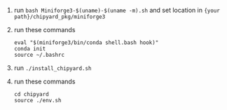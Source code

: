 1. run `bash Miniforge3-$(uname)-$(uname -m).sh` and set location in `{your path}/chipyard_pkg/miniforge3`

2. run these commands
    ```
    eval "$(miniforge3/bin/conda shell.bash hook)"
    conda init
    source ~/.bashrc
    ```
3. run `./install_chipyard.sh`
4. run these commands
    ```
    cd chipyard
    source ./env.sh
    ```